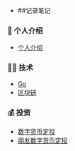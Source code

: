 - ##记录笔记

### 👦 个人介绍
- [个人介绍](notes/个人介绍.md) </br>

### 👷🏽 技术
- [Go](notes/Go.md) </br>
- [区块链](notes/区块链.md) </br>

### 💰️ 投资
- [数字货币定投](notes/DIGICCY/数字货币定投.md) </br>
- [朋友数字货币定投](notes/DIGICCY/朋友数字货币定投.md) </br>
